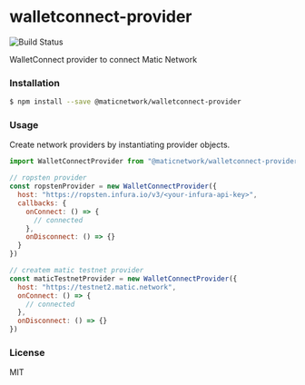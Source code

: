 # walletconnect-provider

![Build Status](https://github.com/maticnetwork/walletconnect-provider/workflows/CI/badge.svg?branch=master)

WalletConnect provider to connect Matic Network

### Installation

```bash
$ npm install --save @maticnetwork/walletconnect-provider
```

### Usage

Create network providers by instantiating provider objects.

```js
import WalletConnectProvider from "@maticnetwork/walletconnect-provider"

// ropsten provider
const ropstenProvider = new WalletConnectProvider({
  host: "https://ropsten.infura.io/v3/<your-infura-api-key>",
  callbacks: {
    onConnect: () => {
      // connected
    },
    onDisconnect: () => {}
  }
})

// createm matic testnet provider
const maticTestnetProvider = new WalletConnectProvider({
  host: "https://testnet2.matic.network",
  onConnect: () => {
    // connected
  },
  onDisconnect: () => {}
})
```

### License

MIT

